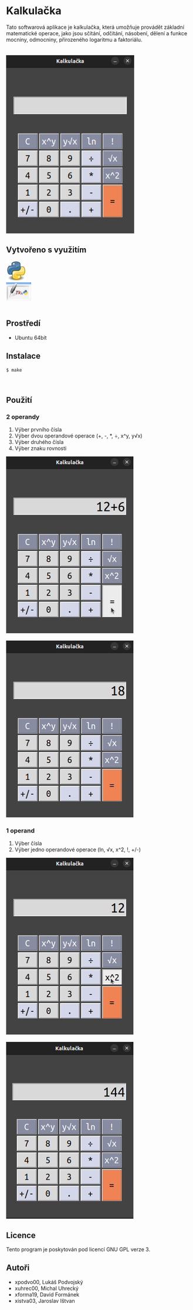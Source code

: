 # Kalkulačka
Tato softwarová aplikace je kalkulačka, která umožňuje provádět základní matematické operace, 
jako jsou sčítání, odčítání, násobení, dělení a funkce mocniny, odmocniny, přirozeného logaritmu a faktoriálu.
<br><br><br>
<img src="images/calculator.png" width="349" height="485">

## Vytvořeno s využitím
<a href="https://www.python.org/">
<img src="images/python.png" href="www" width="55" height="55">
</a>
<br>
<a href="https://docs.python.org/3/library/tkinter.html">
<img src="images/tkinter.png" href="www" width="68" height="50">
</a>
<br>
<br>

## Prostředí
- Ubuntu 64bit


## Instalace
```sh
$ make
```
<br>

## Použití
### 2 operandy
1. Výber prvního čísla
2. Výber dvou operandové operace (+, -, *, ÷, x^y, y√x)
3. Výber druhého čísla
4. Výber znaku rovnosti

<img src="images/example1.png" width="347" height="481">
<br><br>
<img src="images/example2.png" width="347" height="481">

### 1 operand
1. Výber čísla
2. Výber jedno operandové operace (ln, √x, x^2, !, +/-)

<img src="images/example3.png" width="347" height="481">
<br><br>
<img src="images/example4.png" width="347" height="481">

## Licence
Tento program je poskytován pod licencí GNU GPL verze 3.

## Autoři
- xpodvo00, Lukáš Podvojský 
- xuhrec00, Michal Uhrecký 
- xforma19, David Formánek 
- xistva03, Jaroslav Ištvan